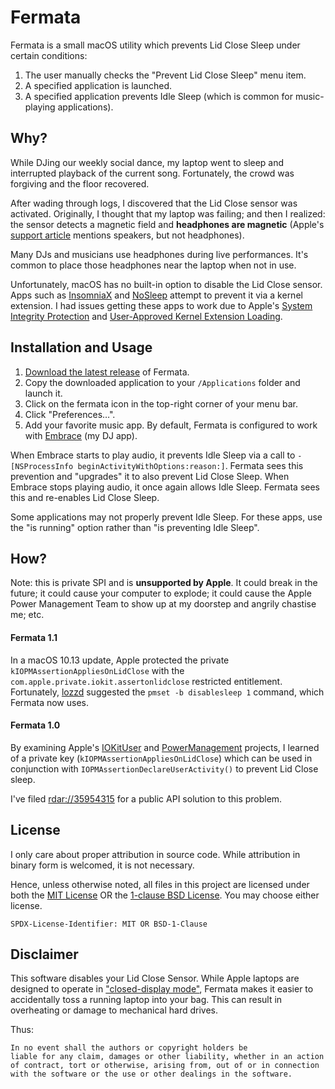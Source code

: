 # Fermata

Fermata is a small macOS utility which prevents Lid Close Sleep under certain conditions:

1. The user manually checks the "Prevent Lid Close Sleep" menu item.
2. A specified application is launched.
3. A specified application prevents Idle Sleep (which is common for music-playing applications).

## Why?

While DJing our weekly social dance, my laptop went to sleep and interrupted playback of the current song. Fortunately, the crowd was forgiving and the floor recovered.

After wading through logs, I discovered that the Lid Close sensor was activated. Originally, I thought that my laptop was failing; and then I realized: the sensor detects a magnetic field and **headphones are magnetic** (Apple's [support article](https://support.apple.com/en-us/HT203315) mentions speakers, but not headphones).

Many DJs and musicians use headphones during live performances. It's common to place those headphones near the laptop when not in use.

Unfortunately, macOS has no built-in option to disable the Lid Close sensor. Apps such as [InsomniaX](https://github.com/semaja2/InsomniaX) and [NoSleep](https://github.com/integralpro/nosleep) attempt to prevent it via a kernel extension. I had issues getting these apps to work due to Apple's [System Integrity Protection](https://en.wikipedia.org/wiki/System_Integrity_Protection) and [User-Approved Kernel Extension Loading](https://developer.apple.com/library/content/technotes/tn2459/_index.html). 

## Installation and Usage

1. [Download the latest release](https://github.com/iccir/Fermata/releases) of Fermata.
2. Copy the downloaded application to your `/Applications` folder and launch it.
3. Click on the fermata icon in the top-right corner of your menu bar.
4. Click "Preferences…".
5. Add your favorite music app. By default, Fermata is configured to work with [Embrace](https://www.ricciadams.com/projects/embrace) (my DJ app).

When Embrace starts to play audio, it prevents Idle Sleep via a call to `-[NSProcessInfo beginActivityWithOptions:reason:]`. Fermata sees this prevention and "upgrades" it to also prevent Lid Close Sleep. When Embrace stops playing audio, it once again allows Idle Sleep. Fermata sees this and re-enables Lid Close Sleep.

Some applications may not properly prevent Idle Sleep. For these apps, use the "is running" option rather than "is preventing Idle Sleep".

## How?

Note: this is private SPI and is **unsupported by Apple**. It could break in the future; it could cause your computer to explode; it could cause the Apple Power Management Team to show up at my doorstep and angrily chastise me; etc.

#### Fermata 1.1

In a macOS 10.13 update, Apple protected the private `kIOPMAssertionAppliesOnLidClose` with the `com.apple.private.iokit.assertonlidclose` restricted entitlement. Fortunately, [lozzd](https://github.com/lozzd) suggested the `pmset -b disablesleep 1` command, which Fermata now uses.

#### Fermata 1.0

By examining Apple's [IOKitUser](https://opensource.apple.com/source/IOKitUser/) and [PowerManagement](https://opensource.apple.com/source/PowerManagement) projects, I learned of a private key (`kIOPMAssertionAppliesOnLidClose`) which can be used in conjunction with `IOPMAssertionDeclareUserActivity()` to prevent Lid Close sleep.

I've filed [rdar://35954315](http://openradar.appspot.com/radar?id=4931350570205184) for a public API solution to this problem.

## License

I only care about proper attribution in source code. While
attribution in binary form is welcomed, it is not necessary.

Hence, unless otherwise noted, all files in this project are licensed under
both the [MIT License](https://github.com/iccir/Fermata/blob/main/LICENSE)
OR the [1-clause BSD License](https://opensource.org/license/bsd-1-clause).
You may choose either license.

`SPDX-License-Identifier: MIT OR BSD-1-Clause`

## Disclaimer

This software disables your Lid Close Sensor. While Apple laptops are designed to operate in ["closed-display mode"](https://support.apple.com/en-us/HT201834), Fermata makes it easier to accidentally toss a running laptop into your bag. This can result in overheating or damage to mechanical hard drives.

Thus:

    In no event shall the authors or copyright holders be
    liable for any claim, damages or other liability, whether in an action
    of contract, tort or otherwise, arising from, out of or in connection
    with the software or the use or other dealings in the software.

